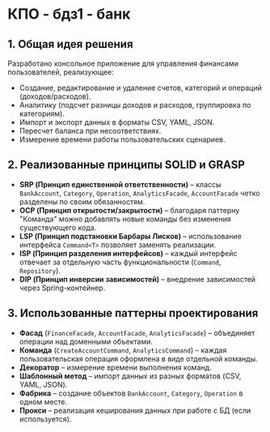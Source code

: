 # КПО - бдз1 - банк

## 1. Общая идея решения
Разработано консольное приложение для управления финансами пользователей, реализующее:
- Создание, редактирование и удаление счетов, категорий и операций (доходов/расходов).
- Аналитику (подсчет разницы доходов и расходов, группировка по категориям).
- Импорт и экспорт данных в форматы CSV, YAML, JSON.
- Пересчет баланса при несоответствиях.
- Измерение времени работы пользовательских сценариев.

## 2. Реализованные принципы SOLID и GRASP
- **SRP (Принцип единственной ответственности)** – классы `BankAccount`, `Category`, `Operation`, `AnalyticsFacade`, `AccountFacade` четко разделены по своим обязанностям.
- **OCP (Принцип открытости/закрытости)** – благодаря паттерну "Команда" можно добавлять новые команды без изменения существующего кода.
- **LSP (Принцип подстановки Барбары Лисков)** – использование интерфейса `Command<T>` позволяет заменять реализации.
- **ISP (Принцип разделения интерфейсов)** – каждый интерфейс отвечает за отдельную часть функциональности (`Command`, `Repository`).
- **DIP (Принцип инверсии зависимостей)** – внедрение зависимостей через Spring-контейнер.

## 3. Использованные паттерны проектирования
- **Фасад** (`FinanceFacade`, `AccountFacade`, `AnalyticsFacade`) – объединяет операции над доменными объектами.
- **Команда** (`CreateAccountCommand`, `AnalyticsCommand`) – каждая пользовательская операция оформлена в виде отдельной команды.
- **Декоратор** – измерение времени выполнения команд.
- **Шаблонный метод** – импорт данных из разных форматов (CSV, YAML, JSON).
- **Фабрика** – создание объектов `BankAccount`, `Category`, `Operation` в одном месте.
- **Прокси** – реализация кеширования данных при работе с БД (если используется).

